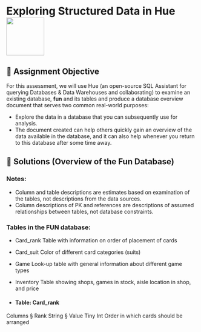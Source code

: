 # Exploring Structured Data in Hue <img src= "https://user-images.githubusercontent.com/94797745/146965611-910aa20c-8566-430f-9389-9e4273e7d825.jpg" width = "100" height = "100"> 
## 📝 Assignment Objective
For this assessment, we will use Hue (an open-source SQL Assistant for querying Databases & Data Warehouses and collaborating) to examine an existing database, **fun** and its tables and produce a database overview document that serves two common real-world purposes:
* Explore the data in a database that you can subsequently use for analysis.
* The document created can help others quickly gain an overview of the data available in the database, and it can also help whenever you return to this database after some time away.
## 🚀 Solutions (Overview of the Fun Database)
### Notes:
* Column and table descriptions are estimates based on examination of the tables, not descriptions from the data sources.
* Column descriptions of PK and references are descriptions of assumed relationships between tables, not database constraints.

### Tables in the FUN database:
* Card_rank Table with information on order of placement of cards
* Card_suit Color of different card categories (suits)
* Game Look-up table with general information about different game types
* Inventory Table showing shops, games in stock, aisle location in shop, and price

* #### Table: Card_rank
Columns
§ Rank String
§ Value Tiny Int Order in which cards should be arranged
